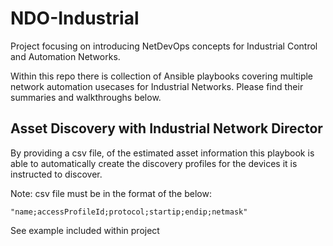 # NDO-Industrial

Project focusing on introducing NetDevOps concepts for Industrial Control and Automation Networks.

Within this repo there is collection of Ansible playbooks covering multiple network automation usecases for Industrial Networks. Please find their summaries and walkthroughs below.

## Asset Discovery with Industrial Network Director

By providing a csv file, of the estimated asset information this playbook is able to automatically create the discovery profiles for the devices it is instructed to discover. 

Note: csv file must be in the format of the below:

```"name;accessProfileId;protocol;startip;endip;netmask"``` 

See example included within project

